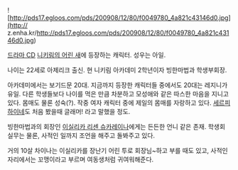 ![http://pds17.egloos.com/pds/200908/12/80/f0049780_4a821c43146d0.jpg](http://
z.enha.kr/http://pds17.egloos.com/pds/200908/12/80/f0049780_4a821c43146d0.jpg)

[드라마 CD](%EB%93%9C%EB%9D%BC%EB%A7%88%20CD.md) [니키림의 어린 새](%EB%8B%88%ED%82%A4%EB%A6%BC%EC%9D%98%20%EC%96%B4%EB%A6%B0%20%EC%83%88.md)에 등장하는 캐릭터. 성우는 아일.

나이는 22세로 아제리크 출신. 현 니키림 아카데미 2학년이자 빙한마법과 학생부회장.  

아카데미에서는 보기드문 20대. 지금까지 등장한 캐릭터들 중에서도 20대는 레지니가 유일. 다른 학생들보다 나이를 먹은 만큼 차분하고
모성애와 같은 따스한 마음을 지니고 있다. 몸매도 물론 성숙(?). 작중 여자 캐릭터 중에 제일의 몸매를 자랑하고 있다. [세르피하이네](%EC%84%B8%EB%A5%B4%ED%94%BC%20%ED%95%98%EC%9D%B4%EB%84%A4.md)도 처음 봤을때
글래머! 라고 말했을 정도.

빙한마법과의 회장인 [이실리카 리센 슈카레이나](%EC%9D%B4%EC%8B%A4%EB%A6%AC%EC%B9%B4%20%EB%A6%AC%EC%84%BC%20%EC%8A%88%EC%B9%B4%EB%A0%88%EC%9D%B4%EB%82%98.md)에게는 든든한 언니 같은 존재.
학생회 실무는 물론, 사적인 일까지 조언을 해주고 돌봐주고 있다.

거의 10살 차이나는 이실리카를 장난기 어린 투로 회장님~하고 부를 때도 있고, 사적인 자리에서는 꼬맹이라고 부르며 여동생처럼 귀여워해준다.  

